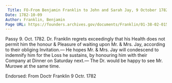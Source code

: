 ```yaml
---
 Title: FO-From Benjamin Franklin to John and Sarah Jay, 9 October 1782
Date: 1782-10-09
Author: Franklin, Benjamin
Page URL: https://founders.archives.gov/documents/Franklin/01-38-02-0155
---
```


Passy 9. Oct. 1782.
Dr. Franklin regrets exceedingly that his Health does not permit him the honour & Pleasure of waiting upon Mr. & Mrs. Jay, according to their obliging Invitation.— He hopes Mr. & Mrs. Jay will condescend to indemnify him for the Loss he sustains, by honouring him with their Company at Dinner on Saturday next.— The Dr. would be happy to see Mr. Murowe at the same time.
 
Endorsed: From Doctr Franklin 9 Octr. 1782

